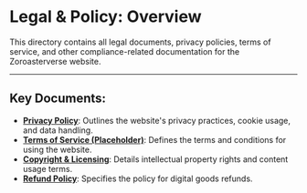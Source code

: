 # Legal & Policy: Overview

This directory contains all legal documents, privacy policies, terms of service, and other compliance-related documentation for the Zoroasterverse website.

---

## Key Documents:

*   **[Privacy Policy](./privacy_policy.md)**: Outlines the website's privacy practices, cookie usage, and data handling.
*   **[Terms of Service (Placeholder)](./terms_of_service.md)**: Defines the terms and conditions for using the website.
*   **[Copyright & Licensing](./copyright_licensing.md)**: Details intellectual property rights and content usage terms.
*   **[Refund Policy](./refund_policy.md)**: Specifies the policy for digital goods refunds.